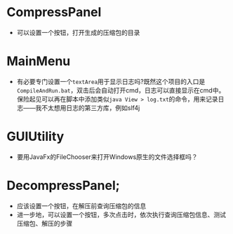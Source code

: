 # CompressPanel
- 可以设置一个按钮，打开生成的压缩包的目录

# MainMenu
- 有必要专门设置一个`textArea`用于显示日志吗?既然这个项目的入口是`CompileAndRun.bat`，双击后会自动打开cmd，日志可以直接显示在cmd中。保险起见可以再在脚本中添加类似`java View > log.txt`的命令，用来记录日志——我不太想用日志的第三方库，例如slf4j

# GUIUtility
- 要用JavaFx的FileChooser来打开Windows原生的文件选择框吗？

# DecompressPanel;
- 应该设置一个按钮，在解压前查询压缩包的信息
- 进一步地，可以设置一个按钮，多次点击时，依次执行查询压缩包信息、测试压缩包、解压的步骤